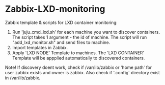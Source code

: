 # Zabbix-LXD-monitoring
Zabbix template &amp; scripts for LXD container monitoring

1. Run 'juju_cmd_lxd.sh' for each machine you want to discover containers. The script takes 1 argument - the id of machine. The script will run "add_lxd_monitor.sh" and send files to machine.
2. Import templates in Zabbix.
3. Apply 'LXD NODE' Template to machines. The 'LXD CONTAINER' Template will be appplied automatically to discovered containers.

Note! If discovery doent work, check if /var/lib/zabbix or 'home path' for user zabbix exists and owner is zabbix. Also check if '.config' directory exist in /var/lib/zabbix.
